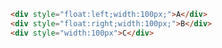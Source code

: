 

```html
<div style="float:left;width:100px;">A</div>
<div style="float:right;width:100px;">B</div>
<div style="width:100px">C</div>
```


<!--stackedit_data:
eyJoaXN0b3J5IjpbNTQyNzYyODAyXX0=
-->